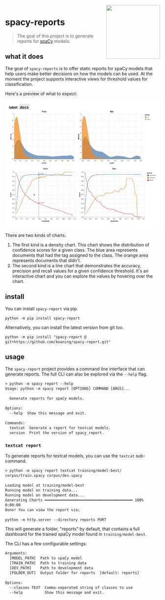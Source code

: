 <img src="https://github.com/koaning/spacy-report/raw/main/icon.png" width=175 height=175 align="right">

# spacy-reports

> The goal of this project is to generate reports for [spaCy](https://spacy.io/) models.

## what it does

The goal of `spacy-reports` is to offer static reports for spaCy models that
help users make better decisions on how the models can be used. At the 
moment the project supports interactive views for threshold values for classification. 

Here's a preview of what to expect:

![](gif.gif)

There are two kinds of charts.

1. The first kind is a density chart. This chart shows the distribution
of confidence scores for a given class. The blue area represents documents
that had the tag assigned to the class. The orange area represents documents
that didn't.
2. The second kind is a line chart that demonstrates the accuracy, precision
and recall values for a given confidence threshold. It's an interactive chart
and you can explore the values by hovering over the chart.

## install 

You can install `spacy-report` via pip.

```
python -m pip install spacy-report
```

Alternatively, you can install the latest version from git too. 

```
python -m pip install "spacy-report @ git+https://github.com/koaning/spacy-report.git"
```

## usage

The `spacy-report` project provides a command line interface that can
generate reports. The full CLI can also be explored via the `--help` flag. 

```
> python -m spacy report --help
Usage: python -m spacy report [OPTIONS] COMMAND [ARGS]...

  Generate reports for spaCy models.

Options:
  --help  Show this message and exit.

Commands:
  textcat  Generate a report for textcat models.
  version  Print the version of spacy_report.
```

### `textcat report`

To generate reports for textcat models, you can use the `textcat` sub-command.

```
> python -m spacy report textcat training/model-best/ corpus/train.spacy corpus/dev.spacy

Loading model at training/model-best
Running model on training data...
Running model on development data...
Generating Charts ━━━━━━━━━━━━━━━━━━━━━━━━━━━━━━━━━━━━━━━━ 100% 0:00:00
Done! You can view the report via;

python -m http.server --directory reports PORT 
```

This will generate a folder, "reports" by default, that contains a full 
dashboard for the trained spaCy model found in `training/model-best`. 

The CLI has a few configurable settings:

```text
Arguments:
  [MODEL_PATH]  Path to spaCy model
  [TRAIN_PATH]  Path to training data
  [DEV_PATH]    Path to development data
  [FOLDER_OUT]  Output folder for reports  [default: reports]

Options:
  --classes TEXT  Comma-separated string of classes to use
  --help          Show this message and exit.
```
